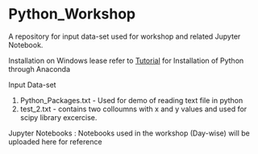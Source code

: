 # Python_Workshop
A repository for input data-set used for workshop and related Jupyter Notebook.

Installation on Windows
lease refer to [Tutorial](https://github.com/santoshdhubia/Python_Workshop/edit/master) for Installation of Python through Anaconda 

Input Data-set
1) Python_Packages.txt - Used for demo of reading text file in python
2) test_2.txt - contains two colloumns with x and y values and used for scipy library excercise.

Jupyter Notebooks :
Notebooks used in the workshop (Day-wise) will be uploaded here for reference
